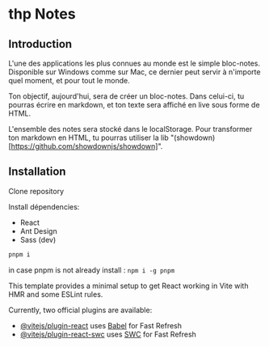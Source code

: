 # thp Notes

## Introduction
L'une des applications les plus connues au monde est le simple bloc-notes. Disponible sur Windows comme sur Mac, ce dernier peut servir à n'importe quel moment, et pour tout le monde.

Ton objectif, aujourd'hui, sera de créer un bloc-notes. Dans celui-ci, tu pourras écrire en markdown, et ton texte sera affiché en live sous forme de HTML.

L'ensemble des notes sera stocké dans le localStorage.
Pour transformer ton markdown en HTML, tu pourras utiliser la lib "(showdown)[https://github.com/showdownjs/showdown]". 

## Installation

Clone repository

Install dépendencies:
- React
- Ant Design
- Sass (dev)

```bash
pnpm i
```
in case pnpm is not already install : ``npm i -g pnpm``



This template provides a minimal setup to get React working in Vite with HMR and some ESLint rules.

Currently, two official plugins are available:

- [@vitejs/plugin-react](https://github.com/vitejs/vite-plugin-react/blob/main/packages/plugin-react/README.md) uses [Babel](https://babeljs.io/) for Fast Refresh
- [@vitejs/plugin-react-swc](https://github.com/vitejs/vite-plugin-react-swc) uses [SWC](https://swc.rs/) for Fast Refresh
